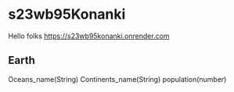 # s23wb95Konanki
Hello folks https://s23wb95konanki.onrender.com
## Earth
Oceans_name(String)
Continents_name(String)
population(number)